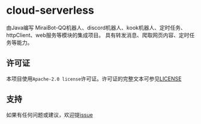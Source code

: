# cloud-serverless
由Java编写
MiraiBot-QQ机器人、discord机器人、kook机器人、定时任务、httpClient、web服务等模块的集成项目。
具有转发消息、爬取网页内容、定时任务等能力。

## 许可证
本项目使用`Apache-2.0 license`许可证。许可证的完整文本可参见[LICENSE](https://github.com/JokerIvanZK/cloud-serverless/blob/master/LICENSE)

## 支持
如果有任何问题或建议，欢迎提[issue](https://github.com/JokerIvanZK/cloud-serverless/issues)
